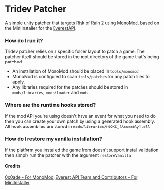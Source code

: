 # Tridev Patcher
A simple unity patcher that targets Risk of Rain 2 using [MonoMod](https://http://github.com/0x0ade/MonoMod), based on the MiniInstaller for the [EverestAPI](https://github.com/EverestAPI/Everest/tree/master/MiniInstaller).

### How do I run it?
Tridev patcher relies on a specific folder layout to patch a game. The patcher itself should be stored in the root directory of the game that's being patched. 
- An installation of MonoMod should be placed in ```tools/monomod```
- MonoMod is configured to scan ```tools/patches``` for any patch files to apply.
- Any libraries required for the patches should be stored in ```mods/libraries```, ```mods/loader``` and ```mods```

### Where are the runtime hooks stored?
If the mod API you're using doesn't have an event for what you need to do then you can create your own patch by using a generated hook assembly. All hook assemblies are stored in ```mods/libraries/HOOKS_[Assembly].dll```

### How do I restore my vanilla installation?
If the platform you installed the game from doesn't support install validation then simply run the patcher with the argument ```restoreVanilla```

#### Credits
[0x0ade - For MonoMod](https://github.com/0x0ade/), [Everest API Team and Contributors - For MiniInstaller](https://github.com/EverestAPI)